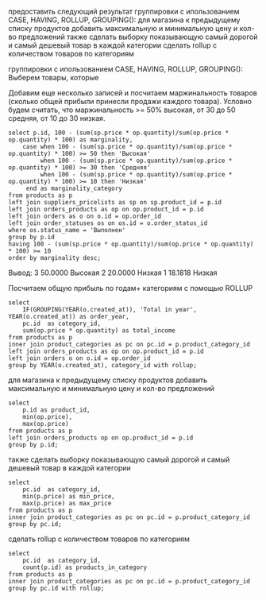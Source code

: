предоставить следующий результат
группировки с ипользованием CASE, HAVING, ROLLUP, GROUPING():
для магазина к предыдущему списку продуктов добавить максимальную и минимальную цену и кол-во предложений
также сделать выборку показывающую самый дорогой и самый дешевый товар в каждой категории
сделать rollup с количеством товаров по категориям

группировки с ипользованием CASE, HAVING, ROLLUP, GROUPING():
Выберем товары, которые 

Добавим еще несколько записей и посчитаем маржинальность товаров (сколько общей прибыли принесли продажи каждого товара).
Условно будем считать, что маржинальность >= 50% высокая, от 30 до 50 средняя, от 10 до 30 низкая. 
```
select p.id, 100 - (sum(sp.price * op.quantity)/sum(op.price * op.quantity) * 100) as marginality,
	case when 100 - (sum(sp.price * op.quantity)/sum(op.price * op.quantity) * 100) >= 50 then 'Высокая'
		 when 100 - (sum(sp.price * op.quantity)/sum(op.price * op.quantity) * 100) >= 30 then 'Средняя'
         when 100 - (sum(sp.price * op.quantity)/sum(op.price * op.quantity) * 100) >= 10 then 'Низкая'
	 end as marginality_category 
from products as p
left join suppliers_pricelists as sp on sp.product_id = p.id 
left join orders_products as op on op.product_id = p.id
left join orders as o on o.id = op.order_id
left join order_statuses os on os.id = o.order_status_id
where os.status_name = 'Выполнен'
group by p.id
having 100 - (sum(sp.price * op.quantity)/sum(op.price * op.quantity) * 100) >= 10
order by marginality desc;
```
Вывод: 
3	50.0000	Высокая
2	20.0000	Низкая
1	18.1818	Низкая

Посчитаем общую прибыль по годам+ категориям с помощью ROLLUP
```
select 
	IF(GROUPING(YEAR(o.created_at)), 'Total in year', YEAR(o.created_at)) as order_year,
	pc.id  as category_id,
	sum(op.price * op.quantity) as total_income
from products as p
inner join product_categories as pc on pc.id = p.product_category_id
left join orders_products as op on op.product_id = p.id
left join orders o on o.id = op.order_id
group by YEAR(o.created_at), category_id with rollup;
```

для магазина к предыдущему списку продуктов добавить максимальную и минимальную цену и кол-во предложений
```
select 
	p.id as product_id, 
	min(op.price), 
	max(op.price) 
from products as p
left join orders_products op on op.product_id = p.id
group by p.id;
```

также сделать выборку показывающую самый дорогой и самый дешевый товар в каждой категории
```
select 
	pc.id  as category_id,
	min(p.price) as min_price, 
	max(p.price) as max_price
from products as p
inner join product_categories as pc on pc.id = p.product_category_id
group by pc.id; 
```

сделать rollup с количеством товаров по категориям
```
select 
	pc.id  as category_id,
	count(p.id) as products_in_category
from products as p
inner join product_categories as pc on pc.id = p.product_category_id
group by pc.id with rollup;
```
